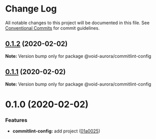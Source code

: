 # Change Log

All notable changes to this project will be documented in this file.
See [Conventional Commits](https://conventionalcommits.org) for commit guidelines.

## [0.1.2](https://github.com/void-aurora/toolkit/compare/@void-aurora/commitlint-config@0.1.1...@void-aurora/commitlint-config@0.1.2) (2020-02-02)

**Note:** Version bump only for package @void-aurora/commitlint-config

## [0.1.1](https://github.com/void-aurora/toolkit/compare/@void-aurora/commitlint-config@0.1.0...@void-aurora/commitlint-config@0.1.1) (2020-02-02)

**Note:** Version bump only for package @void-aurora/commitlint-config

# 0.1.0 (2020-02-02)

### Features

- **commitlint-config:** add project ([01a0025](https://github.com/void-aurora/toolkit/commit/01a00258655e9036efaaae8d98281635bf2f40ef))
